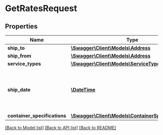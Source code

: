 # GetRatesRequest

## Properties
Name | Type | Description | Notes
------------ | ------------- | ------------- | -------------
**ship_to** | [**\Swagger\Client\Models\Address**](Address.md) |  | 
**ship_from** | [**\Swagger\Client\Models\Address**](Address.md) |  | 
**service_types** | [**\Swagger\Client\Models\ServiceTypeList**](ServiceTypeList.md) |  | 
**ship_date** | [**\DateTime**](\DateTime.md) | The start date and time. This defaults to the current date and time. | [optional] 
**container_specifications** | [**\Swagger\Client\Models\ContainerSpecificationList**](ContainerSpecificationList.md) |  | 

[[Back to Model list]](../../README.md#documentation-for-models) [[Back to API list]](../../README.md#documentation-for-api-endpoints) [[Back to README]](../../README.md)

